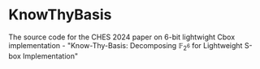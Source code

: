 # KnowThyBasis
The source code for the CHES 2024 paper on 6-bit lightwight Cbox implementation - "Know-Thy-Basis: Decomposing $\mathbb{F}_{2^{6}}$ for Lightweight S-box   Implementation"
